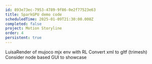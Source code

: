 ```yaml
---
id: 893e73ec-7953-4789-9f86-0e2f77523e63
title: SparkGPU demo code
scheduledTime: 2025-01-09T21:30:00.000Z
completed: false
project: Motion Storyline
order: 4
persistent: true
---
```


LuisaRender of mujoco mjx env with RL
Convert xml to gltf (trimesh)
Consider node based GUI to showcase